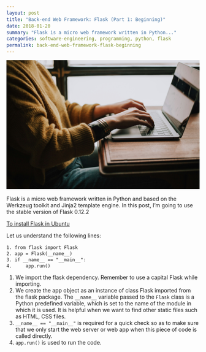 ```yaml
---
layout: post
title: "Back-end Web Framework: Flask (Part 1: Beginning)"
date: 2018-01-20
summary: "Flask is a micro web framework written in Python..."
categories: software-engineering, programming, python, flask
permalink: back-end-web-framework-flask-beginning
---
```


![someone is coding](/images/christin-hume-mfB1B1s4sMc-unsplash.jpg)

Flask is a micro web framework written in Python and based on the Werkzeug toolkit and Jinja2 template engine. In this post, I’m going to use the stable version of Flask 0.12.2

[To install Flask in Ubuntu](https://flask.palletsprojects.com/en/3.0.x/installation/)

Let us understand the following lines:

```
1. from flask import Flask
2. app = Flask(__name__)
3. if __name__ == "__main__":
4.     app.run()
```

1. We import the flask dependency. Remember to use a capital Flask while importing.
2. We create the app object as an instance of class Flask imported from the flask package. The `__name__` variable passed to the `Flask` class is a Python predefined variable, which is set to the name of the module in which it is used. It is helpful when we want to find other static files such as HTML, CSS files.
3. `__name__ == "__main__"` is required for a quick check so as to make sure that we only start the web server or web app when this piece of code is called directly.
4. `app.run()` is used to run the code.
